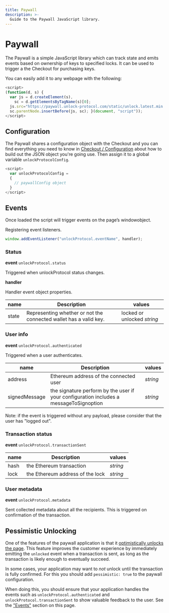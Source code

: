```yaml
---
title: Paywall
description: >-
  Guide to the Paywall JavaScript library.
---
```


# Paywall

The Paywall is a simple JavaScript library which can track state and emits
events based on ownership of keys to specified locks. It can be used to trigger
a the Checkout for purchasing keys.

You can easily add it to any webpage with the following:

```javascript
<script>
(function(d, s) {
  var js = d.createElement(s),
    sc = d.getElementsByTagName(s)[0];
  js.src="https://paywall.unlock-protocol.com/static/unlock.latest.min.js";
  sc.parentNode.insertBefore(js, sc); }(document, "script"));
</script>
```

## Configuration

The Paywall shares a configuration object with the Checkout and you can find
everything you need to know in [Checkout / Configuration](/tools/checkout/configuration#the-paywallconfig-object) about how to build
out the JSON object you're going use. Then assign it to a global variable `unlockProtocolConfig`.

```javascript
<script>
  var unlockProtocolConfig =
  {
    // paywallConfig object
  }
</script>
```

## Events

Once loaded the script will trigger events on the page’s ​window​ object.

Registering event listeners.

```javascript
window.addEventListener("unlockProtocol.eventName", handler);
```

### Status

**event** `unlockProtocol.status`

Triggered when unlockProtocol status changes.

**handler**

Handler event object properties.

| name  | Description                                                       | values                      |
| ----- | ----------------------------------------------------------------- | --------------------------- |
| state | Representing whether or not the connected wallet has a valid key. | locked or unlocked _string_ |

### User info

**event** `unlockProtocol.authenticated`

Triggered when a user authenticates.

| name          | Description                                                                            | values   |
| ------------- | -------------------------------------------------------------------------------------- | -------- |
| address       | Ethereum address of the connected user                                                 | _string_ |
| signedMessage | the signature perform by the user if your configuration includes a messageToSignoption | _string_ |

Note: if the event is triggered without any payload, please consider that the user has "logged out".

### Transaction status

**event** `unlockProtocol.transactionSent`

| name | Description                      | values   |
| ---- | -------------------------------- | -------- |
| hash | the Ethereum transaction         | _string_ |
| lock | the Ethereum address of the lock | _string_ |

### User metadata

**event** `unlockProtocol.metadata`

Sent collected metadata about all the recipients. This is triggered on confirmation of the transaction.

## Pessimistic Unlocking

One of the features of the paywall application is that it [optimistically unlocks the page](https://unlock-protocol.com/blog/hello-optimistic-unlocking/). This feature improves the customer experience by immediately emitting the `unlocked` event when a transaction is sent, as long as the transaction is likely enough to eventually succeed.

In some cases, your application may want to _not_ unlock until the transaction is fully confirmed. For this you should add `pessimistic: true` to the paywall configuration.

When doing this, you should ensure that your application handles the events such as `unlockProtocol.authenticated` and `unlockProtocol.transactionSent` to show valuable feedback to the user. See the ["Events"](#events) section on this page.
